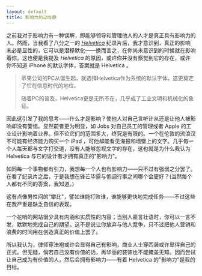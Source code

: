 ```yaml
---
layout: default
title: 影响力的动与静
---
```


之前我对于影响力有一种误解，即能够领导和管理他人的人才是真正具有影响力的人。然而，当我看了八分之一的 <a href="http://www.helveticafilm.com/">*Helvetica*</a> 纪录片后，我才意识到，真正的影响未必是显性的，它可以是潜移默化——换而言之，在你尚未意识到的时候就在影响着你。这也便是我提及 *Helvetica* 的原因，或许你并没有察觉到它的存在，或许你不知道 iPhone 的默认字体，答案就是 Helvetica 。

> 苹果公司的PC从诞生起，就选择Helvetica作为系统的默认字体，这更奠定了它在信息时代的地位。
> 
> 随着PC的普及，Helvetica更是无所不在，几乎成了工业文明和机械化的象征。

因此这引发了我的思考——什么才是影响？使他人对自己言听计从还是让他人被影响却没有警惕。显然前者更为明显，如 Jobs 对自己员工的管理或者 Apple 的工业设计影响着业界。但不论它们的范围多大，终究是有限的。一个在伦敦的流浪汉不可能有经济能力购买一个 iPad ，可他却能看见海报和墙壁上的文字。几乎每一个人每天都与文字打交道，没有人能够忽视文字的存在，这也就是为什么我认为 Helvetica 与它的设计者才拥有真正的"影响力"。

如同每一个事物都有引力，我想每一个人也有影响力——只不过有强弱之分罢了。在看了纪录片之后，于是我想在锋芒毕露与低调行事之间哪个会更好？(当然每个人都有不同的答案，我知道。)

这有点像男性间的"攀比"，譬如谁能打败谁，谁能够更快地完成任务——不过这些在我严重是缺乏自信的表现。

一个花哨的网站很少具有内涵和实质性的内容；当别人豪言壮语时，你可以一言不发，默默地完成自己的期望。这不是说让你放弃与他人竞争，只不过把他人营销和浪费的时间用在创造真正的价值上罢了。

所以我认为，律师穿法袍或许会显得自己有影响，商业人士穿西装或许显得自己的正式。但无疑，倘若自己没有价值的话，再华丽的装饰也不能掩盖无知。因而尝试让自己成为有价值的人，然后会拥有影响力——有着 Helvetica 的"影响力"是我的目标。




